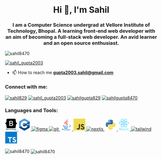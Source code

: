 <h1 align="center">Hi 👋, I'm Sahil</h1>
<h3 align="center">I am a Computer Science undergrad at Vellore Institute of Technology, Bhopal. A learning front-end web developer with an aim of becoming a full-stack web developer. An avid learner and an open source enthusiast.</h3>

<p align="left"> <img src="https://komarev.com/ghpvc/?username=sahil8470&label=Profile%20views&color=0e75b6&style=flat" alt="sahil8470" /> </p>

<p align="left"> <a href="https://twitter.com/sahil_gupta2003" target="blank"><img src="https://img.shields.io/twitter/follow/sahil_gupta2003?logo=twitter&style=for-the-badge" alt="sahil_gupta2003" /></a> </p>

- 📫 How to reach me **gupta2003.sahil@gmail.com**

<h3 align="left">Connect with me:</h3>
<p align="left">
<a href="https://codepen.io/sahil829" target="blank"><img align="center" src="https://raw.githubusercontent.com/rahuldkjain/github-profile-readme-generator/master/src/images/icons/Social/codepen.svg" alt="sahil829" height="30" width="40" /></a>
<a href="https://twitter.com/sahil_gupta2003" target="blank"><img align="center" src="https://raw.githubusercontent.com/rahuldkjain/github-profile-readme-generator/master/src/images/icons/Social/twitter.svg" alt="sahil_gupta2003" height="30" width="40" /></a>
<a href="https://linkedin.com/in/sahilgupta829" target="blank"><img align="center" src="https://raw.githubusercontent.com/rahuldkjain/github-profile-readme-generator/master/src/images/icons/Social/linked-in-alt.svg" alt="sahilgupta829" height="30" width="40" /></a>
<a href="https://www.leetcode.com/sahilgupta8470" target="blank"><img align="center" src="https://raw.githubusercontent.com/rahuldkjain/github-profile-readme-generator/master/src/images/icons/Social/leet-code.svg" alt="sahilgupta8470" height="30" width="40" /></a>
</p>

<h3 align="left">Languages and Tools:</h3>
<p align="left"> <a href="https://getbootstrap.com" target="_blank" rel="noreferrer"> <img src="https://raw.githubusercontent.com/devicons/devicon/master/icons/bootstrap/bootstrap-plain-wordmark.svg" alt="bootstrap" width="40" height="40"/> </a> <a href="https://www.w3schools.com/cpp/" target="_blank" rel="noreferrer"> <img src="https://raw.githubusercontent.com/devicons/devicon/master/icons/cplusplus/cplusplus-original.svg" alt="cplusplus" width="40" height="40"/> </a> <a href="https://www.figma.com/" target="_blank" rel="noreferrer"> <img src="https://www.vectorlogo.zone/logos/figma/figma-icon.svg" alt="figma" width="40" height="40"/> </a> <a href="https://git-scm.com/" target="_blank" rel="noreferrer"> <img src="https://www.vectorlogo.zone/logos/git-scm/git-scm-icon.svg" alt="git" width="40" height="40"/> </a> <a href="https://www.java.com" target="_blank" rel="noreferrer"> <img src="https://raw.githubusercontent.com/devicons/devicon/master/icons/java/java-original.svg" alt="java" width="40" height="40"/> </a> <a href="https://developer.mozilla.org/en-US/docs/Web/JavaScript" target="_blank" rel="noreferrer"> <img src="https://raw.githubusercontent.com/devicons/devicon/master/icons/javascript/javascript-original.svg" alt="javascript" width="40" height="40"/> </a> <a href="https://nextjs.org/" target="_blank" rel="noreferrer"> <img src="https://cdn.worldvectorlogo.com/logos/nextjs-2.svg" alt="nextjs" width="40" height="40"/> </a> <a href="https://www.python.org" target="_blank" rel="noreferrer"> <img src="https://raw.githubusercontent.com/devicons/devicon/master/icons/python/python-original.svg" alt="python" width="40" height="40"/> </a> <a href="https://reactjs.org/" target="_blank" rel="noreferrer"> <img src="https://raw.githubusercontent.com/devicons/devicon/master/icons/react/react-original-wordmark.svg" alt="react" width="40" height="40"/> </a> <a href="https://tailwindcss.com/" target="_blank" rel="noreferrer"> <img src="https://www.vectorlogo.zone/logos/tailwindcss/tailwindcss-icon.svg" alt="tailwind" width="40" height="40"/> </a> <a href="https://www.typescriptlang.org/" target="_blank" rel="noreferrer"> <img src="https://raw.githubusercontent.com/devicons/devicon/master/icons/typescript/typescript-original.svg" alt="typescript" width="40" height="40"/> </a> </p>

<p><img align="left" src="https://github-readme-stats.vercel.app/api/top-langs?username=sahil8470&show_icons=true&locale=en&layout=compact" alt="sahil8470" /></p>

<p>&nbsp;<img align="center" src="https://github-readme-stats.vercel.app/api?username=sahil8470&show_icons=true&locale=en" alt="sahil8470" /></p>
